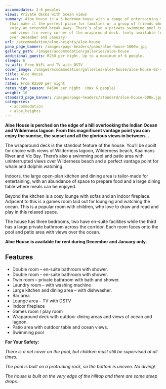 ```yaml
---
accommodates: 2-6 peoples
views: Private decks with ocean views
summary: Aloe House is a 3-bedroom house with a range of entertaining spaces
  that make it the perfect place for families or a group of friends who want to
  enjoy an extended break away. There’s also a private swimming pool to laze by
  and views fro every corner of the wraparound deck. (only available for rent
  over December and January)
url: /accommodation/aloe-heights/aloe-house
pano_page_banner: /images/page-headers/pano/aloe-house-1600w.jpg
gallery_path: /images/accommodation/galleries/aloe-house
additional_guests: R250 per night. Up to a maximum of 6 people.
sleeps: 6
tv_wifi: Free WiFi and TV with DSTV
cover_image: /images/accommodation/galleries/aloe-house/aloe-house-02-480w.jpg
title: Aloe House
braai: Yes
rates: From R2500 per night
rates_high_season: R4500 per night  (max 6 people)
weight: 10
standard_page_banner: /images/page-headers/standard/aloe-house-600w.jpg
categories:
  - accommodation
  - aloe_heights
---
```


__Aloe House is perched on the edge of a hill overlooking the Indian Ocean and Wilderness lagoon__\. __From this magnificent vantage point you can enjoy the sunrise, the sunset and all the glorious views in between…__


The wraparound deck is the standout feature of the house\. You’ll be spoilt for choice with views of Wilderness lagoon, Wilderness beach, Kaaimans River and Vic Bay\. There’s also a swimming pool and patio area with uninterrupted views over Wilderness beach and a perfect vantage point for whale and dolphin watching\.

Indoors, the large open\-plan kitchen and dining area is tailor\-made for entertaining, with an abundance of space to prepare food and a large dining table where meals can be enjoyed\.

Beyond the kitchen is a cosy lounge with sofas and an indoor fireplace\. Adjacent to this is a games room laid out for lounging and watching the ocean\. This is a popular room with children, who love to draw and read and play in this relaxed space\.

The house has three bedrooms, two have en\-suite facilities while the third has a large private bathroom across the corridor\. Each room faces onto the pool and patio area with views over the ocean\.

__Aloe House is available for rent during December and January only\.__

## Features

- Double room – en\-suite bathroom with shower\.
- Double room – en\-suite bathroom with shower\.
- Twin room – private bathroom with bath and shower\.
- Laundry room – with washing machine
- Large kitchen and dining area – with dishwasher\.
- Bar area
- Lounge area – TV with DSTV
- Indoor fireplace
- Games room / play room
- Wraparound deck with outdoor dining areas and views of ocean and lagoon\.
- Patio area with outdoor table and ocean views\.
- Swimming pool 

__For Your Safety:__

*There is a net cover on the pool, but children must still be supervised at all times\.*

*The pool is built on a protruding rock, so the bottom is uneven\. No diving\!*

*The house is built on the very edge of the hilltop and there are some steep drops\.*